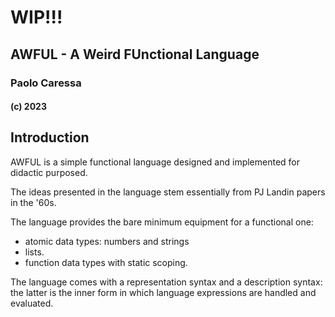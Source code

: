 # WIP!!!

## AWFUL - A Weird FUnctional Language

### Paolo Caressa

#### (c) 2023

## Introduction

AWFUL is a simple functional language designed and implemented for didactic purposed.

The ideas presented in the language stem essentially from PJ Landin papers in the '60s.

The language provides the bare minimum equipment for a functional one:

- atomic data types: numbers and strings
- lists.
- function data types with static scoping.

The language comes with a representation syntax and a description syntax: the latter is the inner form in which language expressions are handled and evaluated.
